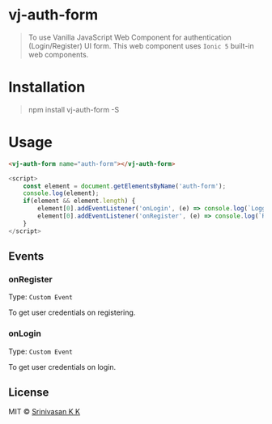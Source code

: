 # vj-auth-form

> To use Vanilla JavaScript Web Component for authentication (Login/Register) UI form.
> This web component uses `Ionic 5` built-in web components.

# Installation

> npm install vj-auth-form -S

# Usage

```html
<vj-auth-form name="auth-form"></vj-auth-form>
```

```javascript
<script>
    const element = document.getElementsByName('auth-form');
    console.log(element);
    if(element && element.length) {
        element[0].addEventListener('onLogin', (e) => console.log(`Logged In...`, e.detail));
        element[0].addEventListener('onRegister', (e) => console.log(`Registered In...`, e.detail));
    }
</script>
```

## Events

### onRegister
Type: `Custom Event`

To get user credentials on registering.

### onLogin
Type: `Custom Event`

To get user credentials on login.


## License
MIT &copy; [Srinivasan K K](https://srinivasankk.com)
